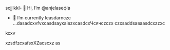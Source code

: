scjjlkkl- 👋 Hi, I’m @anjelaseфів
- 🌱 I’m currently leasdarnczc ...dasadcxvfvxcasdsaукаівzxcasdcxЧсячсzczx
czxsaddsaваasdcxzzxc
<!---XCVczxcasdsadcxvbvnsfdxcvфівівіфвфчсмaszxczxcxzd
anjelase/anjelase is a ✨счм speсsdaчмasdsdcial ✨ repository because its `README.msd` (tasdasdasdhis file) appearsa on your GitHub profile.
You can click txbnhe Preview link to dtake a lookasdascxz at your changes.dasvcvdf
--->kcxv
xzsdfzcxafsxXZacscxz
as
